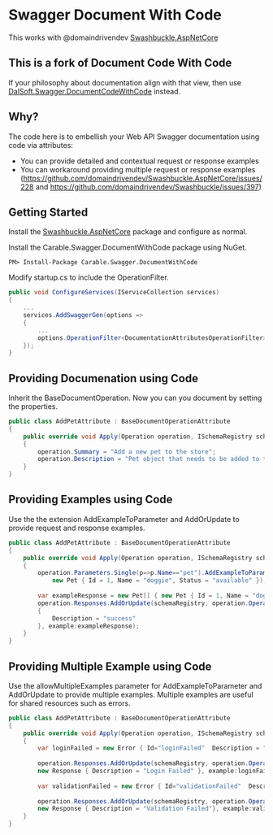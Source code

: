 # Swagger Document With Code

This works with @domaindrivendev [Swashbuckle.AspNetCore](https://github.com/domaindrivendev/Swashbuckle.AspNetCore)

## This is a fork of Document Code With Code

If your philosophy about documentation align with that view, then use [DalSoft.Swagger.DocumentCodeWithCode](https://github.com/DalSoft/DalSoft.Swagger.DocumentCodeWithCode) instead.

## Why?

The code here is to embellish your Web API Swagger documentation using code via attributes:
* You can provide detailed and contextual request or response examples
* You can workaround providing multiple request or response examples (https://github.com/domaindrivendev/Swashbuckle.AspNetCore/issues/228
and https://github.com/domaindrivendev/Swashbuckle/issues/397)

## Getting Started 
Install the [Swashbuckle.AspNetCore](https://github.com/domaindrivendev/Swashbuckle.AspNetCore) package and configure as normal.

Install the Carable.Swagger.DocumentWithCode package using NuGet.
```dos
PM> Install-Package Carable.Swagger.DocumentWithCode
```
Modify startup.cs to include the OperationFilter.
```cs
public void ConfigureServices(IServiceCollection services)
{
    ...
    services.AddSwaggerGen(options =>
    {
        ...
        options.OperationFilter<DocumentationAttributesOperationFilter>();
    });
}
```

## Providing Documenation using Code

Inherit the BaseDocumentOperation. Now you can you document by setting the properties.
```cs
public class AddPetAttribute : BaseDocumentOperationAttribute
{
    public override void Apply(Operation operation, ISchemaRegistry schemaRegistry) 
    {
        operation.Summary = "Add a new pet to the store";
        operation.Description = "Pet object that needs to be added to the store";
    }
}
```

## Providing Examples using Code
Use the the extension AddExampleToParameter and AddOrUpdate to provide request and response examples.

```cs
public class AddPetAttribute : BaseDocumentOperationAttribute
{
    public override void Apply(Operation operation, ISchemaRegistry schemaRegistry)
    {
    	operation.Parameters.Single(p=>p.Name=="pet").AddExampleToParameter(schemaRegistry, operation.OperationId, 
        	new Pet { Id = 1, Name = "doggie", Status = "available" });
        
        var exampleResponse = new Pet[] { new Pet { Id = 1, Name = "doggie", Status = "available" } };        
        operation.Responses.AddOrUpdate(schemaRegistry, operation.OperationId, "200", new Response
        {
            Description = "success"
        }, example:exampleResponse);
    }
}
```

## Providing Multiple Example using Code
Use the allowMultipleExamples parameter for AddExampleToParameter and AddOrUpdate to provide multiple examples. Multiple examples are useful for shared resources such as errors.
```cs
public class AddPetAttribute : BaseDocumentOperationAttribute
{
    public override void Apply(Operation operation, ISchemaRegistry schemaRegistry)
    {
        var loginFailed = new Error { Id="loginFailed"  Description = "Login has Failed" };
            
        operation.Responses.AddOrUpdate(schemaRegistry, operation.OperationId, "401", 
        new Response { Description = "Login Failed" }, example:loginFailed, allowMultipleExamples:true);
        
        var validationFailed = new Error { Id="validationFailed"  Description = "Validation Failed" };
        
        operation.Responses.AddOrUpdate(schemaRegistry, operation.OperationId, "400",
        new Response { Description = "Validation Failed"}, example:validationFailed, allowMultipleExamples:true);
    }
}
```
